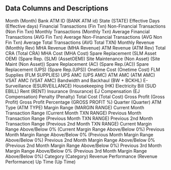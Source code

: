 ## Data Columns and Descriptions

Month (Month)
Bank ATM ID (BANK ATM id)
State (STATE)
Effective Days (Effective days)
Financial Transactions (Fin Txn)
Non-Financial Transactions (Non Fin Txn)
Monthly Transactions (Monthly Txn)
Average Financial Transactions (AVG Fin Txn)
Average Non-Financial Transactions (AVG Non Fin Txn)
Average Total Transactions (AVG Total TXN)
Monthly Revenue (Monthly Rev)
MHA Revenue (MHA Revenue)
ATM Revenue (ATM Rev)
Total CRA (Total CRA)
MHA Cost (MHA Cost)
Spare Replacement (SLM Asset OEM) (Spare Rep. (SLM) (AssetOEM))
Site Maintenance (Non Asset) (Site Maint (Non Asset))
Spare Replacement (AC) (Spare Rep.(AC))
Spare Replacement (UPS) (Spare Rep.(UPS))
Onetime Cost (Onetime Cost)
FLM Supplies (FLM SUPPLIES)
UPS AMC (UPS AMC)
ATM AMC (ATM AMC)
VSAT AMC (VSAT AMC)
Bandwidth and Backhaul (BW + BCKHL)
E-Surveillance (ESURVEILLANCE)
Housekeeping (HK)
Electricity Bill (SUD EBILL)
Rent (RENT)
Insurance (Insurance)
EJ Compensation (EJ Compensation)
Penalty (Penalty)
Total Cost (Total Cost)
Gross Profit (Gross Profit)
Gross Profit Percentage (GROSS PROFIT %)
Quarter (Quarter)
ATM Type (ATM TYPE)
Margin Range (MARGIN RANGE)
Current Month Transaction Range (Current Month TXN RANGE)
Previous Month Transaction Range (Previous Month TXN RANGE)
Previous 2nd Month Transaction Range (Previous 2nd Month TXN RANGE)
Current Margin Range Above/Below 0% (Current Margin Range Above/Below 0%)
Previous Month Margin Range Above/Below 0% (Previous Month Margin Range Above/Below 0%)
Previous 2nd Month Margin Range Above/Below 0% (Previous 2nd Month Margin Range Above/Below 0%)
Previous 3rd Month Margin Range Above/Below 0% (Previous 3rd Month Margin Range Above/Below 0%)
Category (Category)
Revenue Performance (Revenue Performance)
Up Time (Up Time)
